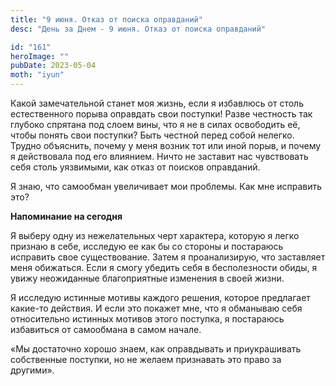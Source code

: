 ```yaml
---
title: "9 июня. Отказ от поиска оправданий"
desc: "День за Днем - 9 июня. Отказ от поиска оправданий"

id: "161"
heroImage: ""
pubDate: 2023-05-04
moth: "iyun"
---
```


Какой замечательной станет моя жизнь, если я избавлюсь от столь естественного
порыва оправдать свои поступки! Разве честность так глубоко спрятана под слоем
вины, что я не в силах освободить её, чтобы понять свои поступки? Быть честной
перед собой нелегко. Трудно объяснить, почему у меня возник тот или иной
порыв, и почему я действовала под его влиянием. Ничто не заставит нас
чувствовать себя столь уязвимыми, как отказ от поисков оправданий.

Я знаю, что самообман увеличивает мои проблемы. Как мне исправить это?

**Напоминание на сегодня**

Я выберу одну из нежелательных черт характера, которую я легко признаю в себе,
исследую ее как бы со стороны и постараюсь исправить свое существование. Затем
я проанализирую, что заставляет меня обижаться. Если я смогу убедить себя в
бесполезности обиды, я увижу неожиданные благоприятные изменения в своей
жизни.

Я исследую истинные мотивы каждого решения, которое предлагает какие-то
действия. И если это покажет мне, что я обманываю себя относительно истинных
мотивов этого поступка, я постараюсь избавиться от самообмана в самом начале.

«Мы достаточно хорошо знаем, как оправдывать и приукрашивать собственные
поступки, но не желаем признавать это право за другими».

